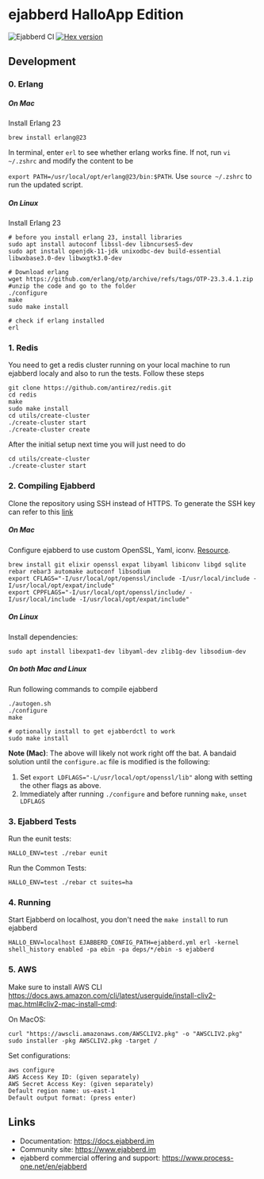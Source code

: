 ejabberd HalloApp Edition
==========================
![Ejabberd CI](https://github.com/HalloAppInc/halloapp-ejabberd/workflows/Ejabberd%20CI/badge.svg) [![Hex version](https://img.shields.io/hexpm/v/ejabberd.svg "Hex version")](https://hex.pm/packages/ejabberd)

Development
-----------

### 0. Erlang

##### On Mac

Install Erlang 23

    brew install erlang@23

In terminal, enter `erl` to see whether erlang works fine. If not, run
`vi ~/.zshrc` and modify the content to be

`export PATH=/usr/local/opt/erlang@23/bin:$PATH`. Use `source ~/.zshrc` to run the updated script.

##### On Linux
Install Erlang 23
    
    # before you install erlang 23, install libraries
    sudo apt install autoconf libssl-dev libncurses5-dev
    sudo apt install openjdk-11-jdk unixodbc-dev build-essential libwxbase3.0-dev libwxgtk3.0-dev

    # Download erlang
    wget https://github.com/erlang/otp/archive/refs/tags/OTP-23.3.4.1.zip
    #unzip the code and go to the folder
    ./configure
    make
    sudo make install

    # check if erlang installed 
    erl

### 1. Redis

You need to get a redis cluster running on your local machine to run ejabberd localy
and also to run the tests. Follow these steps

    git clone https://github.com/antirez/redis.git
    cd redis
    make
    sudo make install
    cd utils/create-cluster
    ./create-cluster start
    ./create-cluster create

After the initial setup next time you will just need to do

    cd utils/create-cluster
    ./create-cluster start


### 2. Compiling Ejabberd
Clone the repository using SSH instead of HTTPS. To generate the SSH key can refer to this
[link](https://help.github.com/en/github/authenticating-to-github/connecting-to-github-with-ssh)

##### On Mac

Configure ejabberd to use custom OpenSSL, Yaml, iconv. [Resource](https://docs.ejabberd.im/admin/installation/#macos).

    brew install git elixir openssl expat libyaml libiconv libgd sqlite rebar rebar3 automake autoconf libsodium
    export CFLAGS="-I/usr/local/opt/openssl/include -I/usr/local/include -I/usr/local/opt/expat/include"
    export CPPFLAGS="-I/usr/local/opt/openssl/include/ -I/usr/local/include -I/usr/local/opt/expat/include"


##### On Linux
Install dependencies:

    sudo apt install libexpat1-dev libyaml-dev zlib1g-dev libsodium-dev

##### On both Mac and Linux
Run following commands to compile ejabberd

    ./autogen.sh
    ./configure 
    make 

    # optionally install to get ejabberdctl to work
    sudo make install

__Note (Mac)__:
The above will likely not work right off the bat. A bandaid solution until the `configure.ac` file is modified is the following:
1. Set `export LDFLAGS="-L/usr/local/opt/openssl/lib"` along with setting the other flags as above.
2. Immediately after running `./configure` and before running `make`, `unset LDFLAGS`


### 3. Ejabberd Tests
Run the eunit tests:

    HALLO_ENV=test ./rebar eunit

Run the Common Tests:

    HALLO_ENV=test ./rebar ct suites=ha

### 4. Running

Start Ejabberd on localhost, you don't need the `make install` to run ejabberd

    HALLO_ENV=localhost EJABBERD_CONFIG_PATH=ejabberd.yml erl -kernel shell_history enabled -pa ebin -pa deps/*/ebin -s ejabberd

### 5. AWS 
Make sure to install AWS CLI https://docs.aws.amazon.com/cli/latest/userguide/install-cliv2-mac.html#cliv2-mac-install-cmd:

On MacOS:

    curl "https://awscli.amazonaws.com/AWSCLIV2.pkg" -o "AWSCLIV2.pkg"
    sudo installer -pkg AWSCLIV2.pkg -target /

Set configurations:

    aws configure
    AWS Access Key ID: (given separately)
    AWS Secret Access Key: (given separately)
    Default region name: us-east-1
    Default output format: (press enter)

Links
-----

- Documentation: https://docs.ejabberd.im
- Community site: https://www.ejabberd.im
- ejabberd commercial offering and support: https://www.process-one.net/en/ejabberd
